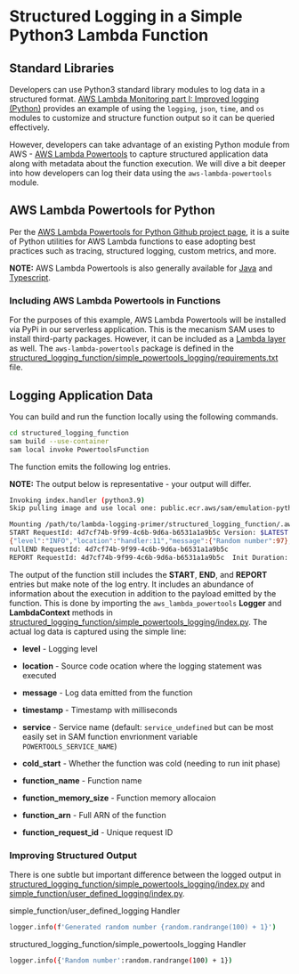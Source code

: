 # Structured Logging in a Simple Python3 Lambda Function

## Standard Libraries

Developers can use Python3 standard library modules to log data in a structured format. [AWS Lambda Monitoring part I: Improved logging (Python)](https://zoolite.eu/posts/lambda-python-logging/) provides an example of using the `logging`, `json`, `time`, and `os` modules to customize and structure function output so it can be queried effectively.

However, developers can take advantage of an existing Python module from AWS - [AWS Lambda Powertools](https://awslabs.github.io/aws-lambda-powertools-python/latest/) to capture structured application data along with metadata about the function execution. We will dive a bit deeper into how developers can log their data using the `aws-lambda-powertools` module.

## AWS Lambda Powertools for Python

Per the [AWS Lambda Powertools for Python Github project page](https://github.com/awslabs/aws-lambda-powertools-python), it is a suite of Python utilities for AWS Lambda functions to ease adopting best practices such as tracing, structured logging, custom metrics, and more.

**NOTE:** AWS Lambda Powertools is also generally available for [Java](https://github.com/awslabs/aws-lambda-powertools-java) and [Typescript](https://github.com/awslabs/aws-lambda-powertools-typescript).

### Including AWS Lambda Powertools in Functions

For the purposes of this example, AWS Lambda Powertools will be installed via PyPi in our serverless application. This is the mecanism SAM uses to install third-party packages. However, it can be included as a [Lambda layer](https://docs.aws.amazon.com/lambda/latest/dg/gettingstarted-concepts.html#gettingstarted-concepts-layer) as well. The `aws-lambda-powertools` package is defined in the [structured_logging_function/simple_powertools_logging/requirements.txt](./structured_logging_function/simple_powertools_logging/requirements.txt) file.


## Logging Application Data

You can build and run the function locally using the following commands.

```bash
cd structured_logging_function
sam build --use-container
sam local invoke PowertoolsFunction
```

The function emits the following log entries.

**NOTE:** The output below is representative - your output will differ.

```bash
Invoking index.handler (python3.9)
Skip pulling image and use local one: public.ecr.aws/sam/emulation-python3.9:rapid-1.53.0-x86_64.

Mounting /path/to/lambda-logging-primer/structured_logging_function/.aws-sam/build/PowertoolsFunction as /var/task:ro,delegated inside runtime container
START RequestId: 4d7cf74b-9f99-4c6b-9d6a-b6531a1a9b5c Version: $LATEST
{"level":"INFO","location":"handler:11","message":{"Random number":97},"timestamp":"2022-08-08 13:59:31,070+0000","service":"simple-powertools-logging","cold_start":true,"function_name":"PowertoolsFunction","function_memory_size":"128","function_arn":"arn:aws:lambda:us-east-1:012345678912:function:PowertoolsFunction","function_request_id":"4d7cf74b-9f99-4c6b-9d6a-b6531a1a9b5c"}
nullEND RequestId: 4d7cf74b-9f99-4c6b-9d6a-b6531a1a9b5c
REPORT RequestId: 4d7cf74b-9f99-4c6b-9d6a-b6531a1a9b5c  Init Duration: 0.34 ms  Duration: 344.89 ms     Billed Duration: 345 ms Memory Size: 128 MB     Max Memory Used: 128 MB
```

The output of the function still includes the **START**, **END**, and **REPORT** entries but make note of the log entry. It includes an abundance of information about the execution in addition to the payload emitted by the function. This is done by importing the `aws_lambda_powertools` **Logger** and **LambdaContext** methods in [structured_logging_function/simple_powertools_logging/index.py](./structured_logging_function/simple_powertools_logging/index.py). The actual log data is captured using the simple line:


* **level** - Logging level

* **location** - Source code ocation where the logging statement was executed

* **message** - Log data emitted from the function

* **timestamp** - Timestamp with milliseconds

* **service** - Service name (default: `service_undefined` but can be most easily set in SAM function envrionment variable `POWERTOOLS_SERVICE_NAME`)

* **cold_start** - Whether the function was cold (needing to run init phase)

* **function_name** - Function name

* **function_memory_size** - Function memory allocaion

* **function_arn** - Full ARN of the function

* **function_request_id** - Unique request ID

### Improving Structured Output

There is one subtle but important difference between the logged output in [structured_logging_function/simple_powertools_logging/index.py](./structured_logging_function/simple_powertools_logging/index.py) and [simple_function/user_defined_logging/index.py](./simple_function/user_defined_logging/index.py).

simple_function/user_defined_logging Handler
```bash
logger.info(f'Generated random number {random.randrange(100) + 1}')
```

structured_logging_function/simple_powertools_logging Handler
```bash
logger.info({'Random number':random.randrange(100) + 1})
```
